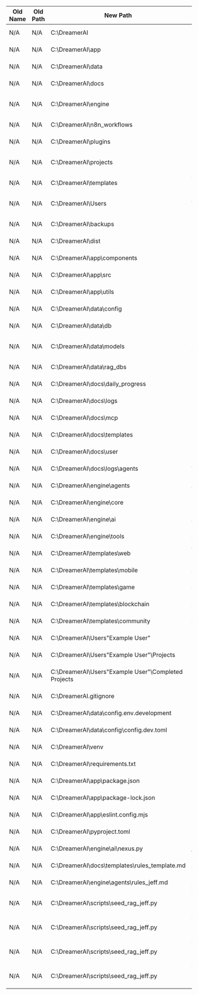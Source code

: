 | Old Name | Old Path | New Path | Purpose | Action | Date |
|--------|----------|----------|--------|-------|------|
| N/A | N/A | C:\DreamerAI | Project Root Directory | CREATE | 2025-04-10 |
| N/A | N/A | C:\DreamerAI\app | Frontend Directory | CREATE | 2025-04-10 |
| N/A | N/A | C:\DreamerAI\data | Data Directory | CREATE | 2025-04-10 |
| N/A | N/A | C:\DreamerAI\docs | Docs Directory | CREATE | 2025-04-10 |
| N/A | N/A | C:\DreamerAI\engine | Backend Engine Directory | CREATE | 2025-04-10 |
| N/A | N/A | C:\DreamerAI\n8n_workflows | n8n Workflows Directory | CREATE | 2025-04-10 |
| N/A | N/A | C:\DreamerAI\plugins | Plugins Directory | CREATE | 2025-04-10 |
| N/A | N/A | C:\DreamerAI\projects | Output Projects Directory | CREATE | 2025-04-10 |
| N/A | N/A | C:\DreamerAI\templates | Templates Directory | CREATE | 2025-04-10 |
| N/A | N/A | C:\DreamerAI\Users | User Workspace Directory | CREATE | 2025-04-10 |
| N/A | N/A | C:\DreamerAI\backups | Backups Directory | CREATE | 2025-04-10 |
| N/A | N/A | C:\DreamerAI\dist | Distribution Directory | CREATE | 2025-04-10 |
| N/A | N/A | C:\DreamerAI\app\components | React Components | CREATE | 2025-04-10 |
| N/A | N/A | C:\DreamerAI\app\src | React Source Files | CREATE | 2025-04-10 |
| N/A | N/A | C:\DreamerAI\app\utils | Frontend Utilities | CREATE | 2025-04-10 |
| N/A | N/A | C:\DreamerAI\data\config | Config Files | CREATE | 2025-04-10 |
| N/A | N/A | C:\DreamerAI\data\db | Database Files | CREATE | 2025-04-10 |
| N/A | N/A | C:\DreamerAI\data\models | Local Models (Symlink Target) | CREATE | 2025-04-10 |
| N/A | N/A | C:\DreamerAI\data\rag_dbs | RAG Databases | CREATE | 2025-04-10 |
| N/A | N/A | C:\DreamerAI\docs\daily_progress | Daily Logs | CREATE | 2025-04-10 |
| N/A | N/A | C:\DreamerAI\docs\logs | General Logs | CREATE | 2025-04-10 |
| N/A | N/A | C:\DreamerAI\docs\mcp | MCP Documentation | CREATE | 2025-04-10 |
| N/A | N/A | C:\DreamerAI\docs\templates | Doc Templates | CREATE | 2025-04-10 |
| N/A | N/A | C:\DreamerAI\docs\user | User Documentation | CREATE | 2025-04-10 |
| N/A | N/A | C:\DreamerAI\docs\logs\agents | Agent-Specific Logs | CREATE | 2025-04-10 |
| N/A | N/A | C:\DreamerAI\engine\agents | Agent Code | CREATE | 2025-04-10 |
| N/A | N/A | C:\DreamerAI\engine\core | Core Backend Services | CREATE | 2025-04-10 |
| N/A | N/A | C:\DreamerAI\engine\ai | AI Logic | CREATE | 2025-04-10 |
| N/A | N/A | C:\DreamerAI\engine\tools | Shared Agent Tools | CREATE | 2025-04-10 |
| N/A | N/A | C:\DreamerAI\templates\web | Web Templates | CREATE | 2025-04-10 |
| N/A | N/A | C:\DreamerAI\templates\mobile | Mobile Templates | CREATE | 2025-04-10 |
| N/A | N/A | C:\DreamerAI\templates\game | Game Templates | CREATE | 2025-04-10 |
| N/A | N/A | C:\DreamerAI\templates\blockchain | Blockchain Templates | CREATE | 2025-04-10 |
| N/A | N/A | C:\DreamerAI\templates\community | Community Templates | CREATE | 2025-04-10 |
| N/A | N/A | C:\DreamerAI\Users\"Example User" | Example User Folder | CREATE | 2025-04-10 |
| N/A | N/A | C:\DreamerAI\Users\"Example User"\Projects | Example User Projects | CREATE | 2025-04-10 |
| N/A | N/A | C:\DreamerAI\Users\"Example User"\Completed Projects | Example User Completed Projects | CREATE | 2025-04-10 |
| N/A | N/A | C:\DreamerAI\.gitignore | Git Ignore File | CREATE | 2025-04-10 |
| N/A | N/A | C:\DreamerAI\data\config\.env.development | Development Secrets | CREATE | 2025-04-10 |
| N/A | N/A | C:\DreamerAI\data\config\config.dev.toml | Development Configuration | CREATE | 2025-04-10 |
| N/A | N/A | C:\DreamerAI\venv | Python Virtual Environment | CREATE | 2025-04-10 |
| N/A | N/A | C:\DreamerAI\requirements.txt | Python Dependencies | CREATE | 2025-04-10 |
| N/A | N/A | C:\DreamerAI\app\package.json | Node.js Project Manifest | CREATE | 2025-04-10 |
| N/A | N/A | C:\DreamerAI\app\package-lock.json | Node.js Lock File | CREATE | 2025-04-10 |
| N/A | N/A | C:\DreamerAI\app\eslint.config.mjs | ESLint Configuration | CREATE | 2025-04-10 |
| N/A | N/A | C:\DreamerAI\pyproject.toml | Python Tool Configuration | CREATE | 2025-04-10 |
| N/A | N/A | C:\DreamerAI\engine\ai\nexus.py | Nexus agent file | CREATE | 2025-04-11 |
| N/A | N/A | C:\DreamerAI\docs\templates\rules_template.md | Rules Template | CREATE | 2025-04-11 |
| N/A | N/A | C:\DreamerAI\engine\agents\rules_jeff.md | Rules file for Jeff agent | CREATE | 2025-04-11 |
| N/A | N/A | C:\DreamerAI\scripts\seed_rag_jeff.py | Temporary RAG seeding script for Jeff | CREATE | 2025-04-11 |
| N/A | N/A | C:\DreamerAI\scripts\seed_rag_jeff.py | Temporary RAG seeding script for Jeff | DELETE | 2025-04-11 |
| N/A | N/A | C:\DreamerAI\scripts\seed_rag_jeff.py | Temporary RAG seeding script for Jeff | CREATE | 2025-04-11 |
| N/A | N/A | C:\DreamerAI\scripts\seed_rag_jeff.py | Temporary RAG seeding script for Jeff | DELETE | 2025-04-11 | 